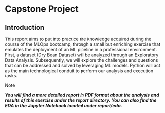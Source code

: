 # Capstone Project

## Introduction

This report aims to put into practice the knowledge acquired during the course of the MLOps bootcamp, through a small but enriching exercise that emulates the deployment of an ML pipeline in a professional environment. First, a dataset (Dry Bean Dataset) will be analyzed through an Exploratory Data Analysis. Subsequently, we will explore the challenges and questions that can be addressed and solved by leveraging ML models. Python will act as the main technological conduit to perform our analysis and execution tasks.

> [!NOTE]
>***You will find a more detailed report in PDF format about the analysis and results of this exercise under the report directory.***
>***You can also find the EDA in the Jupyter Notebook located under report/eda.***
